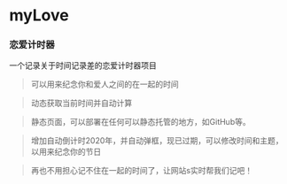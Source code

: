 # myLove

### 恋爱计时器

一个记录关于时间记录差的恋爱计时器项目

> 可以用来纪念你和爱人之间的在一起的时间

> 动态获取当前时间并自动计算

> 静态页面，可以部署在任何可以静态托管的地方，如GitHub等。

> 增加自动倒计时2020年，并自动弹框，现已过期，可以修改时间和主题，以用来纪念你的节日

> 再也不用担心记不住在一起的时间了，让网站s实时帮我们记吧！

